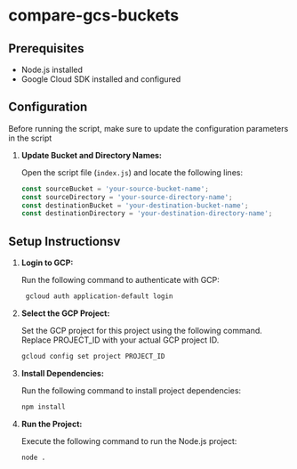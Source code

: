 # compare-gcs-buckets

## Prerequisites

- Node.js installed
- Google Cloud SDK installed and configured

## Configuration

Before running the script, make sure to update the configuration parameters in the script

1. **Update Bucket and Directory Names:**

   Open the script file (`index.js`) and locate the following lines:

   ```javascript
   const sourceBucket = 'your-source-bucket-name';
   const sourceDirectory = 'your-source-directory-name';
   const destinationBucket = 'your-destination-bucket-name';
   const destinationDirectory = 'your-destination-directory-name';

## Setup Instructionsv

1. **Login to GCP:**

   Run the following command to authenticate with GCP:

   ```bash
    gcloud auth application-default login

2. **Select the GCP Project:**

    Set the GCP project for this project using the following command. Replace PROJECT_ID with your actual GCP project ID.

   ```bash
   gcloud config set project PROJECT_ID

3. **Install Dependencies:**

    Run the following command to install project dependencies:
    
    ```bash
    npm install

3. **Run the Project:**

    Execute the following command to run the Node.js project:

    ```bash
   node .




